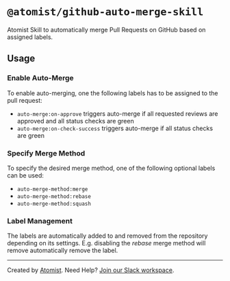 # `@atomist/github-auto-merge-skill`

Atomist Skill to automatically merge Pull Requests on GitHub based on assigned labels.

## Usage

### Enable Auto-Merge

To enable auto-merging, one the following labels has to be assigned to the pull request:

 * `auto-merge:on-approve` triggers auto-merge if all requested reviews are approved and all status checks are green
 * `auto-merge:on-check-success` triggers auto-merge if all status checks are green 

### Specify Merge Method

To specify the desired merge method, one of the following optional labels can be used:

 * `auto-merge-method:merge`
 * `auto-merge-method:rebase`
 * `auto-merge-method:squash`
 
### Label Management

The labels are automatically added to and removed from the repository depending on its settings.
E.g. disabling the _rebase_ merge method will remove automatically remove the label.

---

Created by [Atomist][atomist].
Need Help?  [Join our Slack workspace][slack].

[atomist]: https://atomist.com/ (Atomist - How Teams Deliver Software)
[slack]: https://join.atomist.com/ (Atomist Community Slack)
